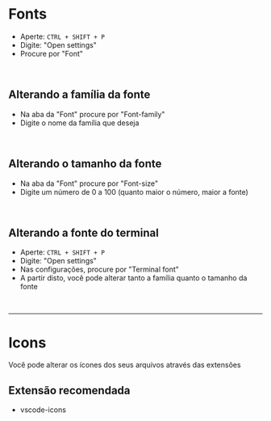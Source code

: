 # Fonts
* Aperte: `CTRL + SHIFT + P`
* Digite: "Open settings"
* Procure por "Font"

</br>


## Alterando a família da fonte
* Na aba da "Font" procure por "Font-family" 
* Digite o nome da família que deseja

</br>

## Alterando o tamanho da fonte 
* Na aba da "Font" procure por "Font-size" 
* Digite um número de 0 a 100 (quanto maior o número, maior a fonte)


</br>


## Alterando a fonte do terminal
* Aperte: `CTRL + SHIFT + P`
* Digite: "Open settings"
* Nas configurações, procure por "Terminal font" 
* A partir disto, você pode alterar tanto a família quanto o tamanho da fonte


</br>

________________________________________________________

# Icons
Você pode alterar os ícones dos seus arquivos através das extensões

## Extensão recomendada 
* vscode-icons

